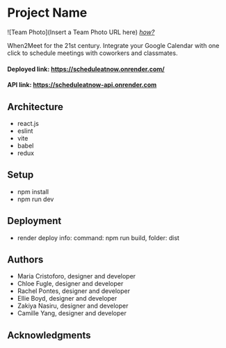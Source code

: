 # Project Name

![Team Photo](Insert a Team Photo URL here)
[*how?*](https://help.github.com/articles/about-readmes/#relative-links-and-image-paths-in-readme-files)

When2Meet for the 21st century. Integrate your Google Calendar with one click to schedule meetings with coworkers and classmates.

#### Deployed link: https://scheduleatnow.onrender.com/
#### API link: https://scheduleatnow-api.onrender.com

## Architecture

* react.js
* eslint
* vite
* babel
* redux

## Setup

* npm install
* npm run dev

## Deployment

* render deploy info: command: npm run build, folder: dist

## Authors
* Maria Cristoforo, designer and developer
* Chloe Fugle, designer and developer
* Rachel Pontes, designer and developer
* Ellie Boyd, designer and developer
* Zakiya Nasiru, designer and developer
* Camille Yang, designer and developer

## Acknowledgments
